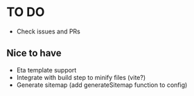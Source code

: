 # TO DO

- Check issues and PRs

## Nice to have

- Eta template support
- Integrate with build step to minify files (vite?)
- Generate sitemap (add generateSitemap function to config)

